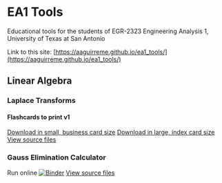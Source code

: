 # EA1 Tools

Educational tools for the students of EGR-2323 Engineering Analysis 1,
University of Texas at San Antonio

Link to this site: [https://aaguirreme.github.io/ea1_tools/](https://aaguirreme.github.io/ea1_tools/)

## Linear Algebra

### Laplace Transforms

#### Flashcards to print v1

[Download in small, business card size](https://latexonline.cc/compile?git=https%3A%2F%2Fgithub.com%2Faaguirreme%2Fea1_tools&target=laplace_latex%2Flaplace_latex_v1%2Fflashcards_laplace_small.tex&command=pdflatex&trackId=1579545709402)
[Download in large, index card size](https://latexonline.cc/compile?git=https%3A%2F%2Fgithub.com%2Faaguirreme%2Fea1_tools&target=laplace_latex%2Flaplace_latex_v1%2Fflashcards_laplace_large.tex&command=pdflatex&trackId=1579545842734)
[View source files](https://github.com/aaguirreme/ea1_tools/tree/master/laplace_latex/laplace_latex_v1)

### Gauss Elimination Calculator

Run online [![Binder](https://mybinder.org/badge_logo.svg)](https://mybinder.org/v2/gh/aaguirreme/ea1_tools/master?filepath=gauss_calc%2Fgauss_calculator_notebook.ipynb)
[View source files](https://github.com/aaguirreme/ea1_tools/tree/master/gauss_calc)
